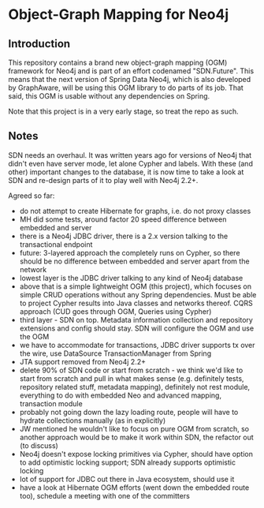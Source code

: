 Object-Graph Mapping for Neo4j
==============================

## Introduction

This repository contains a brand new object-graph mapping (OGM) framework for Neo4j and is part of an effort codenamed "SDN.Future". This means that the next version of Spring Data Neo4j, which is also developed by GraphAware, will be using this OGM library to do parts of its job. That said, this OGM is usable without any dependencies on Spring.

Note that this project is in a very early stage, so treat the repo as such.

## Notes

SDN needs an overhaul. It was written years ago for versions of Neo4j that didn't even have server mode, let alone Cypher and labels. With these (and other) important changes to the database, it is now time to take a look at SDN and re-design parts of it to play well with Neo4j 2.2+.

Agreed so far:
* do not attempt to create Hibernate for graphs, i.e. do not proxy classes 
* MH did some tests, around factor 20 speed difference between embedded and server
* there is a Neo4j JDBC driver, there is a 2.x version talking to the transactional endpoint
* future: 3-layered approach the completely runs on Cypher, so there should be no difference between embedded and server apart from the network
* lowest layer is the JDBC driver talking to any kind of Neo4j database
* above that is a simple lightweight OGM (this project), which focuses on simple CRUD operations without any Spring dependencies. Must be able to project Cypher results into Java classes and networks thereof. CQRS approach (CUD goes through OGM, Queries using Cypher)
* third layer - SDN on top. Metadata information collection and repository extensions and config should stay. SDN will configure the OGM and use the OGM
* we have to accommodate for transactions, JDBC driver supports tx over the wire, use DataSource TransactionManager from Spring
* JTA support removed from Neo4j 2.2+
* delete 90% of SDN code or start from scratch - we think we'd like to start from scratch and pull in what makes sense (e.g. definitely tests, repository related stuff, metadata mapping), definitely not rest module, everything to do with embedded Neo and advanced mapping, transaction module
* probably not going down the lazy loading route, people will have to hydrate collections manually (as in explicitly)
* JW mentioned he wouldn't like to focus on pure OGM from scratch, so another approach would be to make it work within SDN, the refactor out (to discuss)
* Neo4j doesn't expose locking primitives via Cypher, should have option to add optimistic locking support; SDN already supports optimistic locking
* lot of support for JDBC out there in Java ecosystem, should use it
* have a look at Hibernate OGM efforts (went down the embedded route too), schedule a meeting with one of the committers
